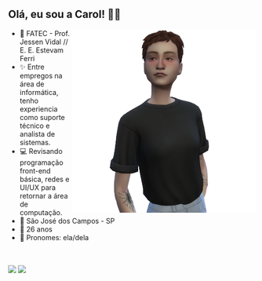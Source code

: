 ## Olá, eu sou a Carol! 🖐🏻

<img align="right" src="https://github.com/cdepaula/cdepaula/blob/main/pic.png">

- 🧠 FATEC - Prof. Jessen Vidal // E. E. Estevam Ferri<br>
- ✨ Entre empregos na área de informática, tenho experiencia como suporte técnico e analista de sistemas.<br>
- 💻 Revisando programação front-end básica, redes e UI/UX para retornar a área de computação.<br>
- 📍  São José dos Campos - SP<br>
- 🌱 26 anos<br>
- 🌈 Pronomes: ela/dela<br><br><br>

<a href="https://www.youtube.com/https://www.youtube.com/@gumsandvamps/channels" target="_blank"><img src="https://img.shields.io/badge/YouTube-FF0000?style=for-the-badge&logo=youtube&logoColor=white" target="_blank"></a>
<a href="https://instagram.com/https://www.instagram.com/gumsandvamps/" target="_blank"><img src="https://img.shields.io/badge/-Instagram-%23E4405F?style=for-the-badge&logo=instagram&logoColor=white" target="_blank"></a>
